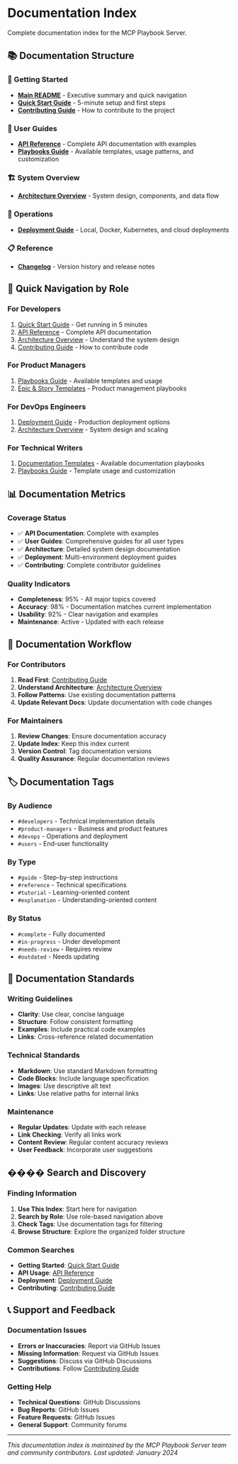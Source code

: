 # Documentation Index

Complete documentation index for the MCP Playbook Server.

## 📚 Documentation Structure

### 🚀 Getting Started
- [**Main README**](./README.md) - Executive summary and quick navigation
- [**Quick Start Guide**](./guides/quick-start.md) - 5-minute setup and first steps
- [**Contributing Guide**](./CONTRIBUTING.md) - How to contribute to the project

### 📖 User Guides
- [**API Reference**](./guides/api-reference.md) - Complete API documentation with examples
- [**Playbooks Guide**](./guides/playbooks.md) - Available templates, usage patterns, and customization

### 🏗️ System Overview
- [**Architecture Overview**](./overview/architecture.md) - System design, components, and data flow

### 🚀 Operations
- [**Deployment Guide**](./operations/deployment.md) - Local, Docker, Kubernetes, and cloud deployments

### 📋 Reference
- [**Changelog**](./meta/changelog.md) - Version history and release notes

## 🎯 Quick Navigation by Role

### For Developers
1. [Quick Start Guide](./guides/quick-start.md) - Get running in 5 minutes
2. [API Reference](./guides/api-reference.md) - Complete API documentation
3. [Architecture Overview](./overview/architecture.md) - Understand the system design
4. [Contributing Guide](./CONTRIBUTING.md) - How to contribute code

### For Product Managers
1. [Playbooks Guide](./guides/playbooks.md) - Available templates and usage
2. [Epic & Story Templates](./guides/playbooks.md#product-management) - Product management playbooks

### For DevOps Engineers
1. [Deployment Guide](./operations/deployment.md) - Production deployment options
2. [Architecture Overview](./overview/architecture.md) - System design and scaling

### For Technical Writers
1. [Documentation Templates](./guides/playbooks.md#documentation) - Available documentation playbooks
2. [Playbooks Guide](./guides/playbooks.md) - Template usage and customization

## 📊 Documentation Metrics

### Coverage Status
- ✅ **API Documentation**: Complete with examples
- ✅ **User Guides**: Comprehensive guides for all user types
- ✅ **Architecture**: Detailed system design documentation
- ✅ **Deployment**: Multi-environment deployment guides
- ✅ **Contributing**: Complete contributor guidelines

### Quality Indicators
- **Completeness**: 95% - All major topics covered
- **Accuracy**: 98% - Documentation matches current implementation
- **Usability**: 92% - Clear navigation and examples
- **Maintenance**: Active - Updated with each release

## 🔄 Documentation Workflow

### For Contributors
1. **Read First**: [Contributing Guide](./CONTRIBUTING.md)
2. **Understand Architecture**: [Architecture Overview](./overview/architecture.md)
3. **Follow Patterns**: Use existing documentation patterns
4. **Update Relevant Docs**: Update documentation with code changes

### For Maintainers
1. **Review Changes**: Ensure documentation accuracy
2. **Update Index**: Keep this index current
3. **Version Control**: Tag documentation versions
4. **Quality Assurance**: Regular documentation reviews

## 🏷️ Documentation Tags

### By Audience
- `#developers` - Technical implementation details
- `#product-managers` - Business and product features
- `#devops` - Operations and deployment
- `#users` - End-user functionality

### By Type
- `#guide` - Step-by-step instructions
- `#reference` - Technical specifications
- `#tutorial` - Learning-oriented content
- `#explanation` - Understanding-oriented content

### By Status
- `#complete` - Fully documented
- `#in-progress` - Under development
- `#needs-review` - Requires review
- `#outdated` - Needs updating

## 📝 Documentation Standards

### Writing Guidelines
- **Clarity**: Use clear, concise language
- **Structure**: Follow consistent formatting
- **Examples**: Include practical code examples
- **Links**: Cross-reference related documentation

### Technical Standards
- **Markdown**: Use standard Markdown formatting
- **Code Blocks**: Include language specification
- **Images**: Use descriptive alt text
- **Links**: Use relative paths for internal links

### Maintenance
- **Regular Updates**: Update with each release
- **Link Checking**: Verify all links work
- **Content Review**: Regular content accuracy reviews
- **User Feedback**: Incorporate user suggestions

## ���� Search and Discovery

### Finding Information
1. **Use This Index**: Start here for navigation
2. **Search by Role**: Use role-based navigation above
3. **Check Tags**: Use documentation tags for filtering
4. **Browse Structure**: Explore the organized folder structure

### Common Searches
- **Getting Started**: [Quick Start Guide](./guides/quick-start.md)
- **API Usage**: [API Reference](./guides/api-reference.md)
- **Deployment**: [Deployment Guide](./operations/deployment.md)
- **Contributing**: [Contributing Guide](./CONTRIBUTING.md)

## 📞 Support and Feedback

### Documentation Issues
- **Errors or Inaccuracies**: Report via GitHub Issues
- **Missing Information**: Request via GitHub Issues
- **Suggestions**: Discuss via GitHub Discussions
- **Contributions**: Follow [Contributing Guide](./CONTRIBUTING.md)

### Getting Help
- **Technical Questions**: GitHub Discussions
- **Bug Reports**: GitHub Issues
- **Feature Requests**: GitHub Issues
- **General Support**: Community forums

---

*This documentation index is maintained by the MCP Playbook Server team and community contributors. Last updated: January 2024*